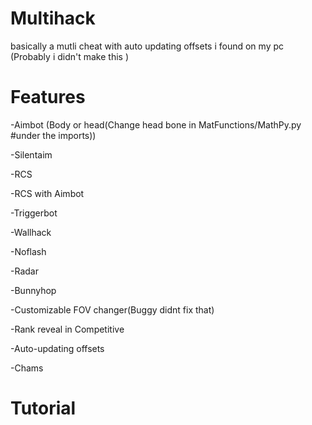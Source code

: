 # Multihack
basically a mutli cheat with auto updating offsets i found on my pc (Probably i didn't make this )

# Features

-Aimbot (Body or head(Change head bone in MatFunctions/MathPy.py #under the imports))

-Silentaim

-RCS

-RCS with Aimbot

-Triggerbot

-Wallhack

-Noflash

-Radar

-Bunnyhop

-Customizable FOV changer(Buggy didnt fix that)

-Rank reveal in Competitive

-Auto-updating offsets

-Chams

# Tutorial


